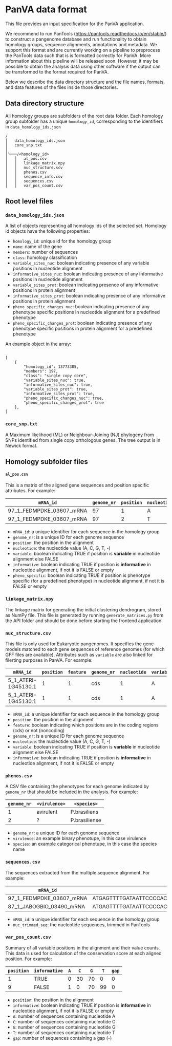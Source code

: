 # PanVA data format

This file provides an input specification for the PanVA application. 

We recommend to run PanTools (<https://pantools.readthedocs.io/en/stable/>) to construct a pangenome database and run functionality to obtain homology groups, sequence alignments, annotations and metadata. We support this format and are currently working on a pipeline to preprocess the PanTools data such that is is formatted correctly for PanVA. More information about this pipeline will be released soon. However, it may be possible to obtain the analysis data using other software if the output can be transformed to the format required for PanVA.

Below we describe the data directory structure and the file names, formats, and data features of the files inside those directories.

## Data directory structure 
All homology groups are subfolders of the root data folder. Each homology group subfolder has a unique `homology_id`, corresponding to the identifiers in `data_homology_ids.json`

```
/
│   data_homology_ids.json
│   core_snp.txt
│ 
│└───/<homology_id>
│   │   al_pos.csv
│   │   linkage_matrix.npy
│   │   nuc_structure.scv
│   │   phenos.csv
│   │   sequence_info.csv
│   │   sequences.csv    
│   │   var_pos_count.csv
```


## Root level files

### `data_homology_ids.json`

A list of objects representing all homology ids of the selected set. Homology id objects have the following properties:

*  `homology_id`: unique id for the homology group
* `name`: name of the gene
*  `members`: number of sequences 
*  `class`: homology classification 
*  `variable_sites_nuc`: boolean indicating presence of any variable positions in nucleotide alignment 
*  `informative_sites_nuc`: boolean indicating presence of any informative positions in nucleotide alignment 
*  `variable_sites_prot`: boolean indicating presence of any informative positions in protein alignment
*  `informative_sites_prot`: boolean indicating presence of any informative positions in protein alignment
*  `pheno_specific_changes_nuc`: boolean indicating presence of any phenotype specific positions in nucleotide alignment for a predefined phenotype
*  `pheno_specific_changes_prot`: boolean indicating presence of any phenotype specific positions in protein alignment for a predefined phenotype

An example object in the array:
```

[
    {
        "homology_id": 13773385,
        "members": 197,
        "class": "single copy core",
        "variable_sites_nuc": true,
        "informative_sites_nuc": true,
        "variable_sites_prot": true,
        "informative_sites_prot": true,
        "pheno_specific_changes_nuc": true,
        "pheno_specific_changes_prot": true
    },
]
```


### `core_snp.txt`

A Maximum likelihood (ML) or Neighbour-Joining (NJ) phylogeny from SNPs identified from single copy orthologous genes. The tree output is in Newick format. 


## Homology subfolder files

#### `al_pos.csv`

This is a matrix of the aligned gene sequences and position specific attributes. For example:

| `mRNA_id`                | `genome_nr` | `position` | `nucleotide` | `variable` | `informative` | `pheno_specific` |
|--------------------------|-------------|------------|--------------|------------|---------------|------------------|
| 97_1_FEDMPDKE_03607_mRNA | 97          | 1          | A            | TRUE       | FALSE         | FALSE            |
| 97_1_FEDMPDKE_03607_mRNA | 97          | 2          | T            | FALSE      |               |                  |

* `mRNA_id`: a unique identifier for each sequence in the homology group
* `genome_nr`: is a unique ID for each genome sequence
* `position`: the position in the alignment
* `nucleotide`: the nucleotide value (A, C, G, T, -)
* `variable`: boolean indicating TRUE if position is **variable** in nucleotide alignment else FALSE
* `informative`: boolean indicating TRUE if position is **informative** in nucleotide alignment, if not it is FALSE or empty 
* `pheno_specific`: boolean indicating TRUE if position is phenotype specific (for a predefined phenotype) in nucleotide alignment, if not it is FALSE or empty 

### `linkage_matrix.npy`

The linkage matrix for generating the initial clustering dendrogram, stored as NumPy file. This file is generated by running `generate_matrices.py` from the API folder and should be done before starting the frontend application. 



### `nuc_structure.csv`

This file is only used for Eukaryotic pangenomes. It specifies the gene models matched to each gene sequences of reference genomes (for which GFF files are available). Attributes such as `variable` are also linked for filerting purposes in PanVA. For example:

| `mRNA_id`                           | `position`      | `feature`       | `genome_nr` | `nucleotide` | `variable` | `informative` |
| ----------------------------------- | --------------- | --------------- | ----------- | ------------ | ---------- | ------------- | 
| 5_1_ATERI-1G45130.1 | 1             | 1               | cds             | 1           | A            | FALSE      |               | 
| 5_1_ATERI-1G45130.1 | 1             | 1               | cds             | 1           | A            | FALSE      |               | 1256          |             

* `mRNA_id`: a unique identifier for each sequence in the homology group
* `position`: the position in the alignment
* `feature`: boolean indicating which positions are in the coding regions (cds) or not (noncoding)
* `genome_nr`: is a unique ID for each genome sequence
* `nucleotide`: the nucleotide value (A, C, G, T, -)
* `variable`: boolean indicating TRUE if position is **variable** in nucleotide alignment else FALSE
* `informative`: boolean indicating TRUE if position is **informative** in nucleotide alignment, if not it is FALSE or empty 

### `phenos.csv`

A CSV file containing the phenotypes for each genome indicated by `genome_nr` that should be included in the analysis. For example: 

| `genome_nr` | `<virulence>` | `<species>`   |
|-------------|---------------|---------------|
| 1           | avirulent     | P.brasiliens  |
| 2           | ?             | P.brasiliense |

* `genome_nr`:  a unique ID for each genome sequence
* `virulence`: an example binary phenotupe, in this case virulence
* `species`: an example categorical phenotupe, in this case the species name

### `sequences.csv`

The sequences extracted from the multiple sequence alignment. For example:

| `mRNA_id`                | `nuc_trimmed_seq`                                         |
|--------------------------|-----------------------------------------------------------|
| 97_1_FEDMPDKE_03607_mRNA | ATGAGTTTTGATAATTCCCCACAATCACGCCTGATCCTAACCATGATGGGAGCC... |
| 87_1_JABOGBIO_03490_mRNA | ATGAGTTTTGATAATTCCCCACAATCACGCCTGATCCTAACCATGATGGGAGCC... |

* `mRNA_id`: a unique identifier for each sequence in the homology group
* `nuc_trimmed_seq`: the nucleotide sequences, trimmed in PanTools  



### `var_pos_count.csv`
Summary of all variable positions in the alignment and their value counts. This data is used for calculation of the conservation score at each aligned position. For example:

| `position` | `informative` | `A` | `C` | `G` | `T` | `gap` |
|------------|---------------|-----|-----|-----|-----|-------|
| 1          | TRUE          | 0   | 30  | 70  | 0   | 0     |
| 9          | FALSE         | 1   | 0   | 70  | 99  | 0     |

* `position`: the position in the alignment
* `informative`: boolean indicating TRUE if position is **informative** in nucleotide alignment, if not it is FALSE or empty 
* `A`: number of sequences containing nucleotide A
* `C`: number of sequences containing nucleotide C
* `G`: number of sequences containing nucleotide G
* `T`: number of sequences containing nucleotide T
* `gap`: number of sequences containing a gap (-)
